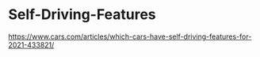 # Self-Driving-Features
https://www.cars.com/articles/which-cars-have-self-driving-features-for-2021-433821/
